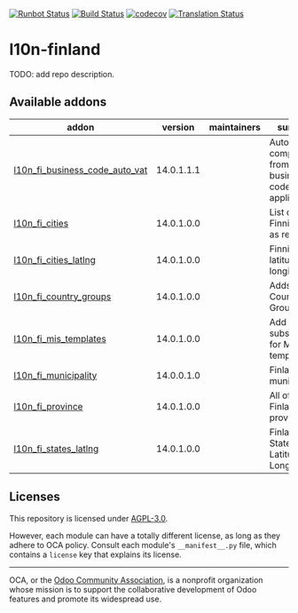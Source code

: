 [![Runbot Status](https://runbot.odoo-community.org/runbot/badge/flat/178/14.0.svg)](https://runbot.odoo-community.org/runbot/repo/github-com-oca-l10n-finland-178)
[![Build Status](https://travis-ci.com/OCA/l10n-finland.svg?branch=14.0)](https://travis-ci.com/OCA/l10n-finland)
[![codecov](https://codecov.io/gh/OCA/l10n-finland/branch/14.0/graph/badge.svg)](https://codecov.io/gh/OCA/l10n-finland)
[![Translation Status](https://translation.odoo-community.org/widgets/l10n-finland-14-0/-/svg-badge.svg)](https://translation.odoo-community.org/engage/l10n-finland-14-0/?utm_source=widget)

<!-- /!\ do not modify above this line -->

# l10n-finland

TODO: add repo description.

<!-- /!\ do not modify below this line -->

<!-- prettier-ignore-start -->

[//]: # (addons)

Available addons
----------------
addon | version | maintainers | summary
--- | --- | --- | ---
[l10n_fi_business_code_auto_vat](l10n_fi_business_code_auto_vat/) | 14.0.1.1.1 |  | Automatically compute VAT from business code, if applicable
[l10n_fi_cities](l10n_fi_cities/) | 14.0.1.0.0 |  | List of Finnish cities as res.city
[l10n_fi_cities_latlng](l10n_fi_cities_latlng/) | 14.0.1.0.0 |  | Finnish cities latitude and longitude
[l10n_fi_country_groups](l10n_fi_country_groups/) | 14.0.1.0.0 |  | Adds Country Groups
[l10n_fi_mis_templates](l10n_fi_mis_templates/) | 14.0.1.0.0 |  | Add subsections for MIS templates
[l10n_fi_municipality](l10n_fi_municipality/) | 14.0.0.1.0 |  | Finland municipality
[l10n_fi_province](l10n_fi_province/) | 14.0.1.0.0 |  | All of Finland's provinces
[l10n_fi_states_latlng](l10n_fi_states_latlng/) | 14.0.1.0.0 |  | Finland States Latitude and Longitude

[//]: # (end addons)

<!-- prettier-ignore-end -->

## Licenses

This repository is licensed under [AGPL-3.0](LICENSE).

However, each module can have a totally different license, as long as they adhere to OCA
policy. Consult each module's `__manifest__.py` file, which contains a `license` key
that explains its license.

----

OCA, or the [Odoo Community Association](http://odoo-community.org/), is a nonprofit
organization whose mission is to support the collaborative development of Odoo features
and promote its widespread use.

